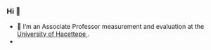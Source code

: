 ### Hi 👋
- 🔭 I’m  an Associate Professor measurement and evaluation at the <a href="https://www.hacettepe.edu.tr/">University of Hacettepe </a>.
- 
<!--
**atalay-k/atalay-k** is a ✨ _special_ ✨ repository because its `README.md` (this file) appears on your GitHub profile.

Here are some ideas to get you started:


